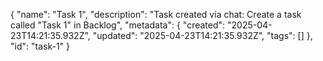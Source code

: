 {
  "name": "Task 1",
  "description": "Task created via chat: Create a task called \"Task 1\" in Backlog",
  "metadata": {
    "created": "2025-04-23T14:21:35.932Z",
    "updated": "2025-04-23T14:21:35.932Z",
    "tags": []
  },
  "id": "task-1"
}